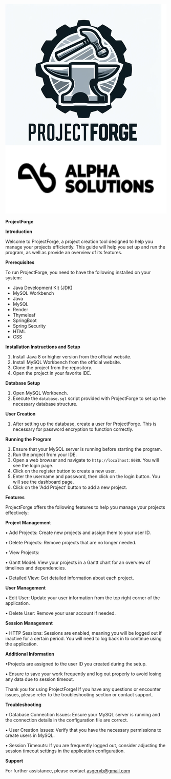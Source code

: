 ![img_3.png](img_3.png) 

**ProjectForge**

**Introduction**

Welcome to ProjectForge, a project creation tool designed to help you manage your projects efficiently. This guide will help you set up and run the program, as well as provide an overview of its features.


**Prerequisites**


To run ProjectForge, you need to have the following installed on your system:
* Java Development Kit (JDK)
* MySQL Workbench
* Java
* MySQL
* Render
* Thymeleaf
* SpringBoot
* Spring Security
* HTML
* CSS


**Installation Instructions and Setup**

1. Install Java 8 or higher version from the official website.
2. Install MySQL Workbench from the official website.
3. Clone the project from the repository.
4. Open the project in your favorite IDE.

**Database Setup**

1. Open MySQL Workbench.
2. Execute the `database.sql` script provided with ProjectForge to set up the necessary database structure.

**User Creation**

1. After setting up the database, create a user for ProjectForge. This is necessary for password encryption to function correctly.

**Running the Program**

1. Ensure that your MySQL server is running before starting the program.
2. Run the project from your IDE.
3. Open a web browser and navigate to `http://localhost:8080`. You will see the login page.
4. Click on the register button to create a new user.
5. Enter the username and password, then click on the login button. You will see the dashboard page.
6. Click on the 'Add Project' button to add a new project.

**Features**

ProjectForge offers the following features to help you manage your projects effectively:

**Project Management**

•        Add Projects: Create new projects and assign them to your user ID.

•        Delete Projects: Remove projects that are no longer needed.

•        View Projects:

•        Gantt Model: View your projects in a Gantt chart for an overview of timelines and dependencies.

•        Detailed View: Get detailed information about each project.

**User Management**

•        Edit User: Update your user information from the top right corner of the application.

•        Delete User: Remove your user account if needed.

**Session Management**

•        HTTP Sessions: Sessions are enabled, meaning you will be logged out if inactive for a certain period. You will need to log back in to continue using the application.

**Additional Information**

•Projects are assigned to the user ID you created during the setup.

•        Ensure to save your work frequently and log out properly to avoid losing any data due to session timeout.

Thank you for using ProjectForge! If you have any questions or encounter issues, please refer to the troubleshooting section or contact support.

**Troubleshooting**

•        Database Connection Issues: Ensure your MySQL server is running and the connection details in the configuration file are correct.

•        User Creation Issues: Verify that you have the necessary permissions to create users in MySQL.

•        Session Timeouts: If you are frequently logged out, consider adjusting the session timeout settings in the application configuration.

**Support**

For further assistance, please contact asgervb@gmail.com
